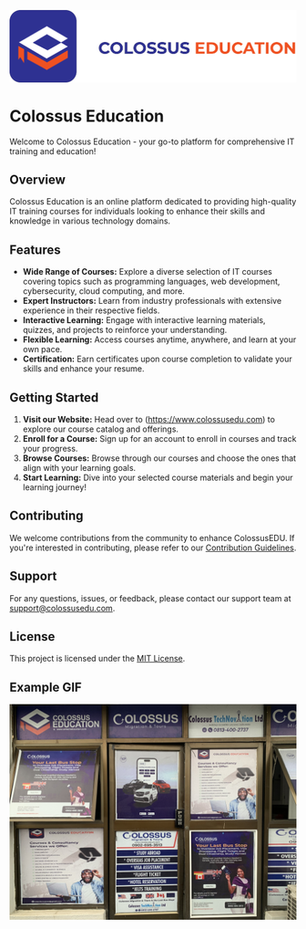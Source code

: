 ![LOGO](images/Collogo.jpg)

# Colossus Education

Welcome to Colossus Education - your go-to platform for comprehensive IT training and education!

## Overview
Colossus Education is an online platform dedicated to providing high-quality IT training courses for individuals looking to enhance their skills and knowledge in various technology domains.

## Features
- **Wide Range of Courses:** Explore a diverse selection of IT courses covering topics such as programming languages, web development, cybersecurity, cloud computing, and more.
- **Expert Instructors:** Learn from industry professionals with extensive experience in their respective fields.
- **Interactive Learning:** Engage with interactive learning materials, quizzes, and projects to reinforce your understanding.
- **Flexible Learning:** Access courses anytime, anywhere, and learn at your own pace.
- **Certification:** Earn certificates upon course completion to validate your skills and enhance your resume.

## Getting Started
1. **Visit our Website:** Head over to (https://www.colossusedu.com) to explore our course catalog and offerings.
2. **Enroll for a Course:** Sign up for an account to enroll in courses and track your progress.
3. **Browse Courses:** Browse through our courses and choose the ones that align with your learning goals.
4. **Start Learning:** Dive into your selected course materials and begin your learning journey!

## Contributing
We welcome contributions from the community to enhance ColossusEDU. If you're interested in contributing, please refer to our [Contribution Guidelines](CONTRIBUTING.md).

## Support
For any questions, issues, or feedback, please contact our support team at support@colossusedu.com.

## License
This project is licensed under the [MIT License](LICENSE).

## Example GIF
![Colossus](images/col1.jpg)


